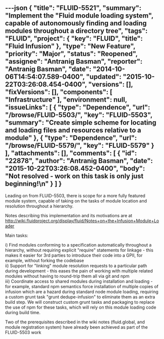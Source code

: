 ---json
{
  "title": "FLUID-5521",
  "summary": "Implement the \"Fluid module loading system\", capable of autonomously finding and loading modules throughout a directory tree",
  "tags": "FLUID",
  "project": {
    "key": "FLUID",
    "title": "Fluid Infusion"
  },
  "type": "New Feature",
  "priority": "Major",
  "status": "Reopened",
  "assignee": "Antranig Basman",
  "reporter": "Antranig Basman",
  "date": "2014-10-06T14:54:07.589-0400",
  "updated": "2015-10-22T03:26:08.454-0400",
  "versions": [],
  "fixVersions": [],
  "components": [
    "Infrastructure"
  ],
  "environment": null,
  "issueLinks": [
    {
      "type": "Dependence",
      "url": "/browse/FLUID-5503/",
      "key": "FLUID-5503",
      "summary": "Create simple scheme for locating and loading files and resources relative to a module"
    },
    {
      "type": "Dependence",
      "url": "/browse/FLUID-5579/",
      "key": "FLUID-5579"
    }
  ],
  "attachments": [],
  "comments": [
    {
      "id": "22878",
      "author": "Antranig Basman",
      "date": "2015-10-22T03:26:08.452-0400",
      "body": "Not resolved - work on this task is only just beginning!\n"
    }
  ]
}
---
Leading on from FLUID-5503, there is scope for a more fully featured module system, capable of taking on the tasks of module location and resolution throughout a hierarchy.&#x20;

Notes describing this implementation and its motivations are at <http://wiki.fluidproject.org/display/fluid/Notes+on+the+Infusion+Module+Loader>

Main tasks:

i) Find modules conforming to a specification automatically throughout a hierarchy, without requiring explicit "require" statements for linkage - this makes it easier for 3rd parties to introduce their code into a GPII, for example, without forking the codebase\
ii) Support for "linking" module resolution requests to a particular path during development - this eases the pain of working with multiple related modules without having to round-trip them all via git and npm\
iii) Coordinate access to shared modules during installation and loading - for example, standard npm semantics force installation of multiple copies of infusion which are a hazard during standard node module loading, requiring a custom grunt task "grunt dedupe-infusion" to eliminate them as an extra build step. We will construct custom grunt tasks and packaging to replace the use of npm for these tasks, which will rely on this module loading code during build time.

Two of the prerequisites described in the wiki notes (fluid.global, and module registration system) have already been achieved as part of the FLUID-5503 work

        